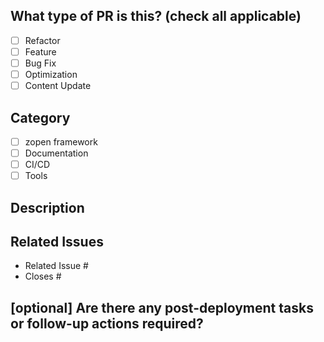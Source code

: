 <!--
Before submitting a Pull Request, please ensure you've done the following:
- 📖 Read the z/OS Open Tools Contributing Guide: https://github.com/ZOSOpenTools/meta/blob/main/CONTRIBUTING.md
- 📖 Read the z/OS Open Tools Code of Conduct: https://github.com/ZOSOpenTools/meta/blob/main/CODE_OF_CONDUCT.md
- 👷‍♀️ Create small PRs when possible.
- ✅ Provide tests for your changes.
- 📝 Use descriptive commit messages.
- 📗 Update any related documentation and include any relevant screenshots.
- 💬 For major changes, consider discussing with the maintainers beforehand.
- [ ] Ensure all tests pass locally.
- [ ] Add tests for any new functionality.
- [ ] Ensure code complies with the project's licensing requirements.
-->

## What type of PR is this? (check all applicable)

- [ ] Refactor
- [ ] Feature
- [ ] Bug Fix
- [ ] Optimization
- [ ] Content Update

## Category

- [ ] zopen framework
- [ ] Documentation
- [ ] CI/CD
- [ ] Tools

## Description
<!-- Provide a comprehensive description summarizing the pull request -->

## Related Issues

- Related Issue #
- Closes #

## [optional] Are there any post-deployment tasks or follow-up actions required?
